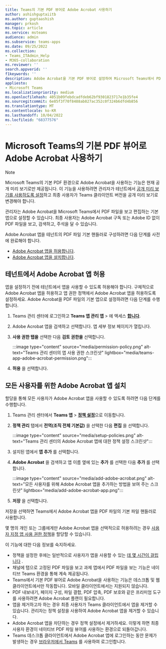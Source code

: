 ```yaml
---
title: Teams의 기본 PDF 뷰어로 Adobe Acrobat 사용하기
author: ashishguptaiitb
ms.author: guptaashish
manager: prkosh
ms.topic: article
ms.service: msteams
audience: admin
ms.subservice: teams-apps
ms.date: 09/25/2022
ms.collection:
- Teams_ITAdmin_Help
- M365-collaboration
ms.reviewer: ''
search.appverid: ''
f1keywords: ''
description: Adobe Acrobat을 기본 PDF 뷰어로 설정하여 Microsoft Teams에서 PDF 파일을 보고 편집하는 방법을 알아봅니다.
appliesto:
- Microsoft Teams
ms.localizationpriority: medium
ms.openlocfilehash: 4051b09febdcadfdeb62bf9301823717e1b35fe4
ms.sourcegitcommit: 6e85f3f70f8488ab827ac352c0f324b6dfd4b856
ms.translationtype: MT
ms.contentlocale: ko-KR
ms.lasthandoff: 10/04/2022
ms.locfileid: "68377576"
---
```

# <a name="adobe-acrobat-as-a-default-pdf-viewer-in-microsoft-teams"></a>Microsoft Teams의 기본 PDF 뷰어로 Adobe Acrobat 사용하기

> [!NOTE]
> Microsoft Teams의 기본 PDF 환경으로 Adobe Acrobat을 사용하는 기능은 현재 공개 미리 보기로만 제공됩니다. 이 기능을 사용하려면 관리자가 테넌트에서 [공개 미리 보기를 사용하도록 설정](public-preview-doc-updates.md#enable-public-preview)하고 최종 사용자가 Teams 클라이언트 버전을 공개 미리 보기로 변경해야 합니다.

관리자는 Adobe Acrobat을 Microsoft Teams에서 PDF 파일을 보고 편집하는 기본 앱으로 설정할 수 있습니다. 최종 사용자는 Adobe Acrobat 구독 또는 Adobe ID 없이 PDF 파일을 보고, 검색하고, 주석을 달 수 있습니다.

Adobe Acrobat 앱을 테넌트의 PDF 파일 기본 핸들러로 구성하려면 다음 단계를 사전에 완료해야 합니다.

* [Adobe Acrobat 앱을 허용합니다](#allow-adobe-acrobat-app-in-your-tenant).
* [Adobe Acrobat 앱을 설치합니다](#install-adobe-acrobat-app-for-all-users).

## <a name="allow-adobe-acrobat-app-in-your-tenant"></a>테넌트에서 Adobe Acrobat 앱 허용

앱을 설정하기 전에 테넌트에서 앱을 사용할 수 있도록 허용해야 합니다. 구체적으로 Adobe Acrobat 앱을 허용하고 앱 권한 정책에서 Adobe Acrobat 앱을 허용하도록 설정하세요. Adobe Acrobat을 PDF 파일의 기본 앱으로 설정하려면 다음 단계를 수행합니다.

1. Teams 관리 센터에 로그인하고 **Teams 앱 관리 앱** > 에 액세스 **[합니다](https://admin.teams.microsoft.com/policies/manage-apps)**.

1. Adobe Acrobat 앱을 검색하고 선택합니다. 앱 세부 정보 페이지가 열립니다.

1. **사용 권한 탭을** 선택한 다음 **검토 권한을** 선택합니다.

   :::image type="content" source="media/permission-policy.png" alt-text="Teams 관리 센터의 앱 사용 권한 스크린샷" lightbox="media/teams-app-adobe-acrobat-permission.png":::

1. **허용** 을 선택합니다.

## <a name="install-adobe-acrobat-app-for-all-users"></a>모든 사용자를 위한 Adobe Acrobat 앱 설치

할당을 통해 모든 사용자가 Adobe Acrobat 앱을 사용할 수 있도록 하려면 다음 단계를 수행합니다.

1. Teams 관리 센터에서 **Teams 앱** > [**정책 설정**](https://admin.teams.microsoft.com/policies/app-setup)으로 이동합니다.

1. **정책 관리** 탭에서 **전역(조직 전체 기본값)** 을 선택한 다음 **편집** 을 선택합니다.

   :::image type="content" source="media/setup-policies.png" alt-text="Teams 관리 센터의 Adobe Acrobat 앱에 대한 정책 설정 스크린샷":::

1. 설치된 앱에서 **앱 추가** 를 선택합니다.

1. **Adobe Acrobat** 을 검색하고 앱 이름 옆에 있는 **추가** 를 선택한 다음 **추가** 를 선택합니다.

   :::image type="content" source="media/add-adobe-acrobat.png" alt-text="모든 사용자를 위해 Adobe Acrobat 앱을 추가하는 방법을 보여 주는 스크린샷" lightbox="media/add-adobe-acrobat-app.png":::

1. **저장** 을 선택합니다.

저장을 선택하면 Teams에서 Adobe Acrobat 앱을 PDF 파일의 기본 파일 핸들러로 사용합니다.

몇 명의 개인 또는 그룹에게만 Adobe Acrobat 앱을 선택적으로 허용하려는 경우 [사용자 지정 앱 사용 권한 정책](teams-app-permission-policies.md)을 할당할 수 있습니다.

이 기능에 대한 다음 정보를 숙지하세요.

* 정책을 설정한 후에는 일반적으로 사용자가 앱을 사용할 수 있는 [데 몇 시간이 걸립니다](teams-app-setup-policies.md#considerations-and-limitations) .
* 채널에 탭으로 고정된 PDF 파일을 보고 과제 앱에서 PDF 파일을 보는 기능은 네이티브 Teams 환경을 통해 계속 제공됩니다.
* Teams에서 기본 PDF 뷰어로 Adobe Acrobat을 사용하는 기능은 데스크톱 및 웹 클라이언트에서만 작동합니다. 모바일 클라이언트에서는 지원되지 않습니다.
* PDF 내보내기, 페이지 구성, 파일 결합, PDF 압축, PDF 보호와 같은 프리미엄 도구를 사용하려면 Adobe Acrobat 플랜이 필요합니다.
* 앱을 제거하고자 하는 경우 최종 사용자가 Teams 클라이언트에서 앱을 제거할 수 있습니다. 관리자는 정책 설정을 사용하여 Adobe Acrobat 앱을 제거할 수 있습니다.
* Adobe Acrobat 앱을 차단하는 경우 정책 설정에서 제거하세요. 이렇게 하면 최종 사용자 환경이 네이티브 PDF 파일 뷰어를 사용하는 환경으로 되돌아갑니다.
* Teams 데스크톱 클라이언트에서 Adobe Acrobat 앱에 로그인하는 동안 문제가 발생하는 경우 [브라우저에서 Teams](https://teams.microsoft.com/) 를 사용하여 로그인합니다.
